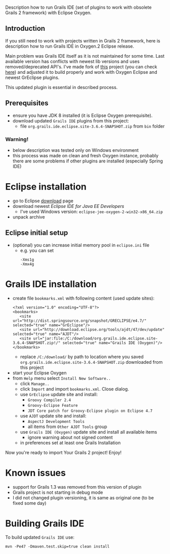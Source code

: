 
Description how to run Grails IDE (set of plugins to work with obsolete Grails 2 framework) with Eclipse Oxygen.

## Introduction

If you still need to work with projects written in Grails 2 framework, here is description how to
run Grails IDE in Oxygen.2 Eclipse release.

Main problem was Grails IDE itself as it is not maintained for some time. Last available version has conflicts with newest lib versions and uses removed/deprecated API's. I've made fork of [this](https://github.com/spring-projects/grails-ide) project (you can check [here](https://github.com/TomSzymko/grails-ide)) and adjusted it to build properly and work with Oxygen Eclipse and newest GrEclipse plugins.

This updated plugin is essential in described process.

## Prerequisites
 * ensure you have JDK 8 installed (it is Eclipse Oxygen prerequisite).
 * download updated `Grails IDE` plugins from this project:
    * file `org.grails.ide.eclipse.site-3.6.4-SNAPSHOT.zip` from `bin` folder

### Warning!
* below description was tested only on Windows environment
* this process was made on clean and fresh Oxygen instance, probably there are some problems if other plugins are installed (especially Spring IDE)

# Eclipse installation

* go to Eclipse [download](http://www.eclipse.org/downloads/eclipse-packages/) page
* download newest _Eclipse IDE for Java EE Developers_
    * I've used Windows version: `eclipse-jee-oxygen-2-win32-x86_64.zip`
* unpack archive

## Eclipse initial setup

* (optional) you can increase initial memory pool in `eclipse.ini` file
    * e.g. you can set
        ```
        -Xms1g
        -Xmx4g
        ```


# Grails IDE installation

* create file `bookmarks.xml` with following content (used update sites):
    ```
    <?xml version="1.0" encoding="UTF-8"?>
    <bookmarks>
       <site url="http://dist.springsource.org/snapshot/GRECLIPSE/e4.7/" selected="true" name="GrEclipse"/>
       <site url="http://download.eclipse.org/tools/ajdt/47/dev/update" selected="true" name="AJDT"/>
       <site url="jar:file:/C:/download/org.grails.ide.eclipse.site-3.6.4-SNAPSHOT.zip!/" selected="true" name="Grails IDE (Oxygen)"/>
    </bookmarks>
    ```
    * replace `/C:/download/` by path to location where you saved `org.grails.ide.eclipse.site-3.6.4-SNAPSHOT.zip` downloaded from this project
* start your Eclipse Oxygen
* from `Help` menu select `Install New Software..`
    * click `Manage..`
    * click `Import` and import `bookmarks.xml`. Close dialog.
    * use `GrEclipse` update site and install:
        * `Groovy Compiler 2.4`
        * `Groovy-Eclipse Feature`
        * `JDT Core patch for Groovy-Eclipse plugin on Eclipse 4.7`
    * use `AJDT` update site and install:
        * `AspectJ Development Tools`
        * all items from `Other AJDT Tools` group
    * use `Grails IDE (Oxygen)` update site and install all available items
        * ignore warning about not signed content
    * in preferences set at least one Grails Installation

Now you're ready to import Your Grails 2 project! Enjoy!

# Known issues

* support for Grails 1.3 was removed from this version of plugin
* Grails project is not starting in debug mode
* I did not changed plugin versioning, it is same as original one (to be fixed some day)

# Building Grails IDE

To build updated `Grails IDE` use:
```
mvn -Pe47 -Dmaven.test.skip=true clean install
```
